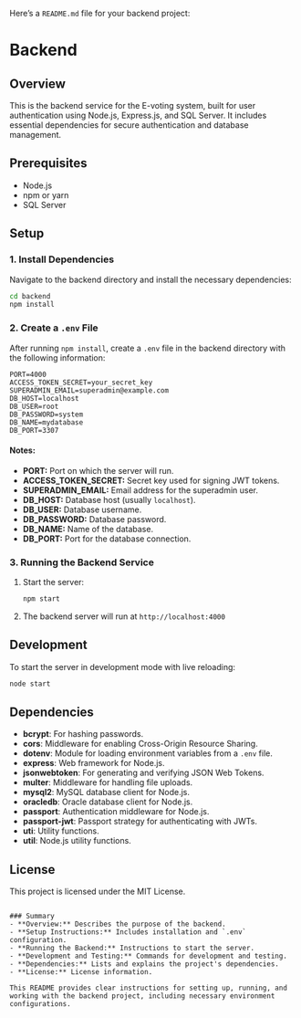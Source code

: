 Here’s a `README.md` file for your backend project:


# Backend

## Overview

This is the backend service for the E-voting system, built for user authentication using Node.js, Express.js, and SQL Server. It includes essential dependencies for secure authentication and database management.

## Prerequisites

- Node.js
- npm or yarn
- SQL Server

## Setup

### 1. Install Dependencies

Navigate to the backend directory and install the necessary dependencies:

```sh
cd backend
npm install
```


### 2. Create a `.env` File

After running `npm install`, create a `.env` file in the backend directory with the following information:

```plaintext
PORT=4000
ACCESS_TOKEN_SECRET=your_secret_key
SUPERADMIN_EMAIL=superadmin@example.com
DB_HOST=localhost
DB_USER=root
DB_PASSWORD=system
DB_NAME=mydatabase
DB_PORT=3307
```

#### Notes:

- **PORT:** Port on which the server will run.
- **ACCESS_TOKEN_SECRET:** Secret key used for signing JWT tokens.
- **SUPERADMIN_EMAIL:** Email address for the superadmin user.
- **DB_HOST:** Database host (usually `localhost`).
- **DB_USER:** Database username.
- **DB_PASSWORD:** Database password.
- **DB_NAME:** Name of the database.
- **DB_PORT:** Port for the database connection.

### 3. Running the Backend Service

1. Start the server:

   ```sh
   npm start
   ```

2. The backend server will run at `http://localhost:4000`

## Development

To start the server in development mode with live reloading:

```sh
node start
```


## Dependencies

- **bcrypt**: For hashing passwords.
- **cors**: Middleware for enabling Cross-Origin Resource Sharing.
- **dotenv**: Module for loading environment variables from a `.env` file.
- **express**: Web framework for Node.js.
- **jsonwebtoken**: For generating and verifying JSON Web Tokens.
- **multer**: Middleware for handling file uploads.
- **mysql2**: MySQL database client for Node.js.
- **oracledb**: Oracle database client for Node.js.
- **passport**: Authentication middleware for Node.js.
- **passport-jwt**: Passport strategy for authenticating with JWTs.
- **uti**: Utility functions.
- **util**: Node.js utility functions.

## License

This project is licensed under the MIT License.

```

### Summary
- **Overview:** Describes the purpose of the backend.
- **Setup Instructions:** Includes installation and `.env` configuration.
- **Running the Backend:** Instructions to start the server.
- **Development and Testing:** Commands for development and testing.
- **Dependencies:** Lists and explains the project's dependencies.
- **License:** License information.

This README provides clear instructions for setting up, running, and working with the backend project, including necessary environment configurations.
```
